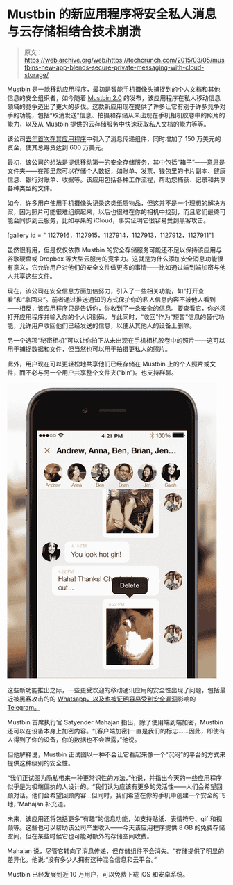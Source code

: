 # Mustbin 的新应用程序将安全私人消息与云存储相结合技术崩溃

> 原文：<https://web.archive.org/web/https://techcrunch.com/2015/03/05/mustbins-new-app-blends-secure-private-messaging-with-cloud-storage/>

[Mustbin](https://web.archive.org/web/20221202151245/http://mustbin.com/) 是一款移动应用程序，最初是智能手机摄像头捕捉到的个人文档和其他信息的安全组织者，如今随着 [Mustbin 2.0](https://web.archive.org/web/20221202151245/http://mustbin.com/) 的发布，该应用程序在私人移动信息领域的竞争迈出了更大的步伐。这款新应用现在提供了许多让它有别于许多竞争对手的功能，包括“取消发送”信息、拍摄和存储从未出现在手机相机胶卷中的照片的能力，以及从 Mustbin 提供的云存储服务中快速获取私人文档的能力等等。

该公司[去年首次在其应用程序](https://web.archive.org/web/20221202151245/https://beta.techcrunch.com/2014/05/28/personal-data-organizer-mustbin-raises-1-5-million-more-adds-secure-messaging/)中引入了消息传递组件，同时增加了 150 万美元的资金，使其总筹资达到 600 万美元。

最初，该公司的想法是提供移动第一的安全存储服务，其中包括“箱子”——意思是文件夹——在那里您可以存储个人数据，如账单、发票、钱包里的卡片副本、健康信息、银行对账单、收据等。该应用包括各种工作流程，帮助您捕获、记录和共享各种类型的文件。

如今，许多用户使用手机摄像头记录这类纸质物品，但这并不是一个理想的解决方案，因为照片可能很难组织起来，以后也很难在你的相机中找到，而且它们最终可能会同步到云服务，比如苹果的 iCloud，事实证明它很容易受到黑客攻击。

[gallery id = " 1127916，1127915，1127914，1127913，1127912，1127911"]

虽然很有用，但是仅仅依靠 Mustbin 的安全存储服务可能还不足以保持该应用与谷歌硬盘或 Dropbox 等大型云服务的竞争力。这就是为什么添加安全消息功能很有意义，它允许用户对他们的安全文件做更多的事情——比如通过端到端加密与他人共享这些文件。

现在，该公司在安全信息方面加倍努力，引入了一些相关功能，如“打开查看”和“拿回来”。前者通过推送通知的方式保护你的私人信息内容不被他人看到——相反，该应用程序只是告诉你，你收到了一条安全的信息。要查看它，你必须打开应用程序并输入你的个人识别码。与此同时，“收回”作为“短暂”信息的替代功能，允许用户收回他们已经发送的信息，以便从其他人的设备上删除。

另一个选项“秘密相机”可以让你拍下从未出现在手机相机胶卷中的照片——这可以用于捕捉数据和文件，但当然也可以用于拍摄更私人的照片。

此外，用户现在可以更轻松地共享他们已经存储在 Mustbin 上的个人照片或文件，而不必与另一个用户共享整个文件夹(“bin”)。也支持群聊。

![mustbin4](img/c196b2713b1d7c43d2d4b3c97a137f09.png)

这些新功能推出之际，一些更受欢迎的移动通讯应用的安全性出现了问题，包括最近被黑客攻击的的 [Whatsapp，以及也被证明容易受到安全漏洞](https://web.archive.org/web/20221202151245/http://techcabal.com/2015/02/25/whatsspy-goodbye-whatsapp-privacy/)影响的 [Telegram。](https://web.archive.org/web/20221202151245/http://www.csmonitor.com/World/Passcode/2015/0224/Private-chat-app-Telegram-may-not-be-as-secretive-as-advertised)

Mustbin 首席执行官 Satyender Mahajan 指出，除了使用端到端加密，Mustbin 还可以在设备本身上加密内容。“[客户端加密]一直是我们的标志……因此，即使有人得到了你的设备，你的数据也不会泄露，”他说。

但他解释说，Mustbin 正试图以一种不会让它看起来像一个“沉闷”的平台的方式来提供这种级别的安全性。

“我们正试图为隐私带来一种更常识性的方法，”他说，并指出今天的一些应用程序似乎是为极端偏执的人设计的。“我们认为应该有更多的灵活性——人们会希望回顾对话。他们会希望回顾内容…但同时，我们希望在你的手机中创建一个安全的飞地，”Mahajan 补充道。

未来，该应用还将包括更多“有趣”的信息功能，如支持贴纸、表情符号、gif 和视频等。这些也可以帮助该公司产生收入——今天该应用程序提供 8 GB 的免费存储空间，但在某些时候它也可能对额外的存储空间收费。

Mahajan 说，尽管它转向了消息传递，但存储组件不会消失。“存储提供了明显的差异化。他说:“没有多少人拥有这种混合信息和云平台。”

Mustbin 已经发展到近 10 万用户，可以免费下载 iOS 和安卓系统。